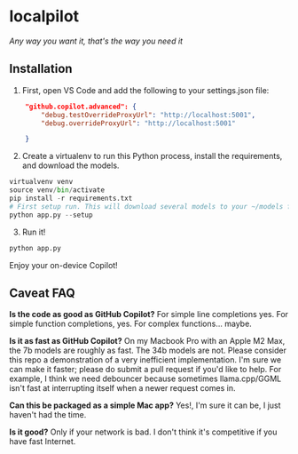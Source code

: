 # localpilot
_Any way you want it, that's the way you need it_

## Installation 
1. First, open VS Code and add the following to your settings.json file: 
```json
    "github.copilot.advanced": {
        "debug.testOverrideProxyUrl": "http://localhost:5001",
        "debug.overrideProxyUrl": "http://localhost:5001"

    }
```

2. Create a virtualenv to run this Python process, install the requirements, and download the models. 
```python
virtualvenv venv
source venv/bin/activate
pip install -r requirements.txt
# First setup run. This will download several models to your ~/models folder.
python app.py --setup 
``` 

3. Run it! 
```python
python app.py
```

Enjoy your on-device Copilot! 

## Caveat FAQ

**Is the code as good as GitHub Copilot?** For simple line completions yes. For simple function completions, yes. For complex functions... maybe. 

**Is it as fast as GitHub Copilot?** On my Macbook Pro with an Apple M2 Max, the 7b models are roughly as fast. The 34b models are not. Please consider this repo a demonstration of a very inefficient implementation. I'm sure we can make it faster; please do submit a pull request if you'd like to help. For example, I think we need debouncer because sometimes llama.cpp/GGML isn't fast at interrupting itself when a newer request comes in.

**Can this be packaged as a simple Mac app?** Yes!, I'm sure it can be, I just haven't had the time. 

**Is it good?** Only if your network is bad. I don't think it's competitive if you have fast Internet.


